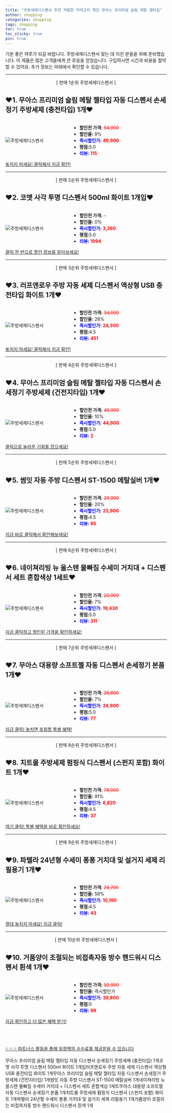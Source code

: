 ```yaml
---
title: "주방세제디스펜서 추천 저렴한 카테고리 확인 무아스 프리미엄 슬림 메탈 젤타입"
author: shopping
categories: shopping
tags: shopping
toc: true
toc_sticky: true
pin: true
---
```

기분 좋은 하루가 되길 바랍니다. 주방세제디스펜서 찾는 데 지친 분들을 위해 준비했습니다. 이 제품은 많은 고객들에게 큰 호응을 얻었습니다. 구입하시면 시간과 비용을 절약할 수 있어요. 추가 정보는 아래에서 확인할 수 있습니다.

---
<p class="toplist" style="margin: 0 auto; display: block; width: fit-content;">[ 판매 1순위 주방세제디스펜서 ]</p>

<h2><strong>❤️1. 무아스 프리미엄 슬림 메탈 젤타입 자동 디스펜서 손세정기 주방세제 (충전타입) 1개❤️</strong></h2>

<div style="display: flex; align-items: center;">
    <div style="flex: 0.4;">
        <img src="https://thumbnail10.coupangcdn.com/thumbnails/remote/230x230ex/image/vendor_inventory/7290/73f2ced72ac6a9d9f42175e83c9a53f826d4ea0a0b9da2e8b3bef73060ee.jpg" alt="주방세제디스펜서" style="max-width: 100%;">
    </div>
    <div style="flex: 0.6; margin-left: 10px;">
        <ul>
            <li><strong>할인전 가격:</strong> <del style="color: red;">54,900</del></li>
            <li><strong>할인율:</strong> 9%</li>
            <li><span style='color:blue'><strong>즉시할인가:</strong></span> <span style='color:red'><strong>49,900</strong></span></li>
            <li><strong>평점:</strong>5.0</li>
            <li><span style='color:blue'><strong>리뷰:</strong></span> <span style='color:red'><strong>115</strong></span></li>
        </ul>
    </div>
</div>
<div class="center">
    <a href="https://selin100587001.github.io?lptag=AF9450613&subid=githubio&pageKey=6981464878&traceid=V0-153&itemId=17055483231&vendorItemId=84229875635" class="myButton">
        놓치지 마세요! 클릭해서 지금 확인!
    </a>
</div>


---
<p class="toplist" style="margin: 0 auto; display: block; width: fit-content;">[ 판매 2순위 주방세제디스펜서 ]</p>

<h2><strong>❤️2. 코멧 사각 투명 디스펜서 500ml 화이트 1개입❤️</strong></h2>

<div style="display: flex; align-items: center;">
    <div style="flex: 0.4;">
        <img src="https://thumbnail10.coupangcdn.com/thumbnails/remote/230x230ex/image/retail/images/2373107976848336-30905d7f-e194-4731-be44-47e0ea814375.jpg" alt="주방세제디스펜서" style="max-width: 100%;">
    </div>
    <div style="flex: 0.6; margin-left: 10px;">
        <ul>
            <li><strong>할인전 가격:</strong> <del style="color: red;">-</del></li>
            <li><strong>할인율:</strong> 0%</li>
            <li><span style='color:blue'><strong>즉시할인가:</strong></span> <span style='color:red'><strong>3,360</strong></span></li>
            <li><strong>평점:</strong>5.0</li>
            <li><span style='color:blue'><strong>리뷰:</strong></span> <span style='color:red'><strong>1994</strong></span></li>
        </ul>
    </div>
</div>
<div class="center">
    <a href="https://selin100587001.github.io?lptag=AF9450613&subid=githubio&pageKey=7539461131&traceid=V0-153&itemId=19815835733&vendorItemId=86917887365" class="myButton">
        클릭 한 번으로 할인 정보를 알아보세요!
    </a>
</div>


---
<p class="toplist" style="margin: 0 auto; display: block; width: fit-content;">[ 판매 3순위 주방세제디스펜서 ]</p>

<h2><strong>❤️3. 러프앤로우 주방 자동 세제 디스펜서 액상형 USB 충전타입 화이트 1개❤️</strong></h2>

<div style="display: flex; align-items: center;">
    <div style="flex: 0.4;">
        <img src="https://thumbnail9.coupangcdn.com/thumbnails/remote/230x230ex/image/vendor_inventory/4b3b/bba9a4718a0effc7ffde8a409eb68f0c30b2e8fba32c4341cda3e223e760.jpg" alt="주방세제디스펜서" style="max-width: 100%;">
    </div>
    <div style="flex: 0.6; margin-left: 10px;">
        <ul>
            <li><strong>할인전 가격:</strong> <del style="color: red;">34,000</del></li>
            <li><strong>할인율:</strong> 28%</li>
            <li><span style='color:blue'><strong>즉시할인가:</strong></span> <span style='color:red'><strong>24,300</strong></span></li>
            <li><strong>평점:</strong>4.5</li>
            <li><span style='color:blue'><strong>리뷰:</strong></span> <span style='color:red'><strong>451</strong></span></li>
        </ul>
    </div>
</div>
<div class="center">
    <a href="https://selin100587001.github.io?lptag=AF9450613&subid=githubio&pageKey=7493307778&traceid=V0-153&itemId=19598226646&vendorItemId=82838698942" class="myButton">
        놓치지 마세요! 클릭해서 지금 확인!
    </a>
</div>


---
<p class="toplist" style="margin: 0 auto; display: block; width: fit-content;">[ 판매 4순위 주방세제디스펜서 ]</p>

<h2><strong>❤️4. 무아스 프리미엄 슬림 메탈 젤타입 자동 디스펜서 손세정기 주방세제 (건전지타입) 1개❤️</strong></h2>

<div style="display: flex; align-items: center;">
    <div style="flex: 0.4;">
        <img src="https://thumbnail10.coupangcdn.com/thumbnails/remote/230x230ex/image/vendor_inventory/7290/73f2ced72ac6a9d9f42175e83c9a53f826d4ea0a0b9da2e8b3bef73060ee.jpg" alt="주방세제디스펜서" style="max-width: 100%;">
    </div>
    <div style="flex: 0.6; margin-left: 10px;">
        <ul>
            <li><strong>할인전 가격:</strong> <del style="color: red;">49,900</del></li>
            <li><strong>할인율:</strong> 10%</li>
            <li><span style='color:blue'><strong>즉시할인가:</strong></span> <span style='color:red'><strong>44,900</strong></span></li>
            <li><strong>평점:</strong>5.0</li>
            <li><span style='color:blue'><strong>리뷰:</strong></span> <span style='color:red'><strong>2</strong></span></li>
        </ul>
    </div>
</div>
<div class="center">
    <a href="https://selin100587001.github.io?lptag=AF9450613&subid=githubio&pageKey=8178344647&traceid=V0-153&itemId=23116956721&vendorItemId=90150149778" class="myButton">
        클릭으로 놀라운 기회를 잡으세요!
    </a>
</div>


---
<p class="toplist" style="margin: 0 auto; display: block; width: fit-content;">[ 판매 5순위 주방세제디스펜서 ]</p>

<h2><strong>❤️5. 썸잇 자동 주방 디스펜서 ST-1500 메탈실버 1개❤️</strong></h2>

<div style="display: flex; align-items: center;">
    <div style="flex: 0.4;">
        <img src="https://thumbnail9.coupangcdn.com/thumbnails/remote/230x230ex/image/retail/images/2023/06/16/10/5/2afa2126-7991-4133-a670-6e130858085c.jpg" alt="주방세제디스펜서" style="max-width: 100%;">
    </div>
    <div style="flex: 0.6; margin-left: 10px;">
        <ul>
            <li><strong>할인전 가격:</strong> <del style="color: red;">29,900</del></li>
            <li><strong>할인율:</strong> 20%</li>
            <li><span style='color:blue'><strong>즉시할인가:</strong></span> <span style='color:red'><strong>23,900</strong></span></li>
            <li><strong>평점:</strong>4.5</li>
            <li><span style='color:blue'><strong>리뷰:</strong></span> <span style='color:red'><strong>85</strong></span></li>
        </ul>
    </div>
</div>
<div class="center">
    <a href="https://selin100587001.github.io?lptag=AF9450613&subid=githubio&pageKey=7404964798&traceid=V0-153&itemId=19174173787&vendorItemId=86292270608" class="myButton">
        지금 바로 클릭해서 확인해보세요!
    </a>
</div>


---
<p class="toplist" style="margin: 0 auto; display: block; width: fit-content;">[ 판매 6순위 주방세제디스펜서 ]</p>

<h2><strong>❤️6. 네이쳐리빙 뉴 올스텐 물빠짐 수세미 거치대 + 디스펜서 세트 혼합색상 1세트❤️</strong></h2>

<div style="display: flex; align-items: center;">
    <div style="flex: 0.4;">
        <img src="https://thumbnail7.coupangcdn.com/thumbnails/remote/230x230ex/image/rs_quotation_api/khniur57/ea2982c4a4da4092b718f1214ae51785.jpg" alt="주방세제디스펜서" style="max-width: 100%;">
    </div>
    <div style="flex: 0.6; margin-left: 10px;">
        <ul>
            <li><strong>할인전 가격:</strong> <del style="color: red;">20,900</del></li>
            <li><strong>할인율:</strong> 7%</li>
            <li><span style='color:blue'><strong>즉시할인가:</strong></span> <span style='color:red'><strong>19,430</strong></span></li>
            <li><strong>평점:</strong>5.0</li>
            <li><span style='color:blue'><strong>리뷰:</strong></span> <span style='color:red'><strong>311</strong></span></li>
        </ul>
    </div>
</div>
<div class="center">
    <a href="https://selin100587001.github.io?lptag=AF9450613&subid=githubio&pageKey=6961812873&traceid=V0-153&itemId=16951545218&vendorItemId=84128899132" class="myButton">
        지금 클릭하고 할인된 가격을 확인하세요!
    </a>
</div>


---
<p class="toplist" style="margin: 0 auto; display: block; width: fit-content;">[ 판매 7순위 주방세제디스펜서 ]</p>

<h2><strong>❤️7. 무아스 대용량 소프트젤 자동 디스펜서 손세정기 본품 1개❤️</strong></h2>

<div style="display: flex; align-items: center;">
    <div style="flex: 0.4;">
        <img src="https://thumbnail6.coupangcdn.com/thumbnails/remote/230x230ex/image/vendor_inventory/0440/fa81bdb507ca4dff930d414167460e2ca94a02154a573835d9be004e6e15.jpg" alt="주방세제디스펜서" style="max-width: 100%;">
    </div>
    <div style="flex: 0.6; margin-left: 10px;">
        <ul>
            <li><strong>할인전 가격:</strong> <del style="color: red;">26,800</del></li>
            <li><strong>할인율:</strong> 7%</li>
            <li><span style='color:blue'><strong>즉시할인가:</strong></span> <span style='color:red'><strong>24,900</strong></span></li>
            <li><strong>평점:</strong>5.0</li>
            <li><span style='color:blue'><strong>리뷰:</strong></span> <span style='color:red'><strong>77</strong></span></li>
        </ul>
    </div>
</div>
<div class="center">
    <a href="https://selin100587001.github.io?lptag=AF9450613&subid=githubio&pageKey=6948047255&traceid=V0-153&itemId=16870800621&vendorItemId=84049441928" class="myButton">
        지금 클릭! 놓치면 후회할 특별 혜택!
    </a>
</div>


---
<p class="toplist" style="margin: 0 auto; display: block; width: fit-content;">[ 판매 8순위 주방세제디스펜서 ]</p>

<h2><strong>❤️8. 치트몰 주방세제 펌핑식 디스펜서 (스펀지 포함) 화이트 1개❤️</strong></h2>

<div style="display: flex; align-items: center;">
    <div style="flex: 0.4;">
        <img src="https://thumbnail8.coupangcdn.com/thumbnails/remote/230x230ex/image/vendor_inventory/b6c7/85e60e57af6f31c6cc77285f4ce1cdc5fdfe73edefbe2e805c921d9f61be.png" alt="주방세제디스펜서" style="max-width: 100%;">
    </div>
    <div style="flex: 0.6; margin-left: 10px;">
        <ul>
            <li><strong>할인전 가격:</strong> <del style="color: red;">78,000</del></li>
            <li><strong>할인율:</strong> 91%</li>
            <li><span style='color:blue'><strong>즉시할인가:</strong></span> <span style='color:red'><strong>6,820</strong></span></li>
            <li><strong>평점:</strong>4.5</li>
            <li><span style='color:blue'><strong>리뷰:</strong></span> <span style='color:red'><strong>37</strong></span></li>
        </ul>
    </div>
</div>
<div class="center">
    <a href="https://selin100587001.github.io?lptag=AF9450613&subid=githubio&pageKey=7693991026&traceid=V0-153&itemId=20582162090&vendorItemId=87716475658" class="myButton">
        여기 클릭! 특별 혜택을 바로 확인하세요!
    </a>
</div>


---
<p class="toplist" style="margin: 0 auto; display: block; width: fit-content;">[ 판매 9순위 주방세제디스펜서 ]</p>

<h2><strong>❤️9. 파텔라 24년형 수세미 퐁퐁 거치대 및 설거지 세제 리필용기 1개❤️</strong></h2>

<div style="display: flex; align-items: center;">
    <div style="flex: 0.4;">
        <img src="https://thumbnail10.coupangcdn.com/thumbnails/remote/230x230ex/image/vendor_inventory/8891/5eee5950990a9712f5ae8744f78c5d81fbf29fd31c8701bf60319cf8b76d.png" alt="주방세제디스펜서" style="max-width: 100%;">
    </div>
    <div style="flex: 0.6; margin-left: 10px;">
        <ul>
            <li><strong>할인전 가격:</strong> <del style="color: red;">24,700</del></li>
            <li><strong>할인율:</strong> 58%</li>
            <li><span style='color:blue'><strong>즉시할인가:</strong></span> <span style='color:red'><strong>10,190</strong></span></li>
            <li><strong>평점:</strong>4.5</li>
            <li><span style='color:blue'><strong>리뷰:</strong></span> <span style='color:red'><strong>43</strong></span></li>
        </ul>
    </div>
</div>
<div class="center">
    <a href="https://selin100587001.github.io?lptag=AF9450613&subid=githubio&pageKey=7844442090&traceid=V0-153&itemId=21363821384&vendorItemId=88421267163" class="myButton">
        절대 놓치지 마세요! 지금 클릭!
    </a>
</div>


---
<p class="toplist" style="margin: 0 auto; display: block; width: fit-content;">[ 판매 10순위 주방세제디스펜서 ]</p>

<h2><strong>❤️10. 거품양이 조절되는 비접촉자동 방수 핸드워시 디스펜서 흰색 1개❤️</strong></h2>

<div style="display: flex; align-items: center;">
    <div style="flex: 0.4;">
        <img src="https://thumbnail9.coupangcdn.com/thumbnails/remote/230x230ex/image/vendor_inventory/4b27/3a4517fb23aceb5fee998846fae3efe8f630820b00cc0216152785ed20e8.jpg" alt="주방세제디스펜서" style="max-width: 100%;">
    </div>
    <div style="flex: 0.6; margin-left: 10px;">
        <ul>
            <li><strong>할인전 가격:</strong> <del style="color: red;">92,990</del></li>
            <li><strong>할인율:</strong> 즉시할인가</li>
            <li><span style='color:blue'><strong>즉시할인가:</strong></span> <span style='color:red'><strong>39,800</strong></span></li>
            <li><strong>평점:</strong>5</li>
            <li><span style='color:blue'><strong>리뷰:</strong></span> <span style='color:red'><strong>99</strong></span></li>
        </ul>
    </div>
</div>
<div class="center">
    <a href="https://selin100587001.github.io?lptag=AF9450613&subid=githubio&pageKey=8250477874&traceid=V0-153&itemId=23751759552&vendorItemId=90776252262" class="myButton">
        지금 확인하고 더 많은 혜택 받기!
    </a>
</div>

<br><br><br>[💦 💦 💦 파트너스 활동을 통해 일정액의 수수료를 제공받을 수 있습니다](https://link.coupang.com/a/bcpT2c)<br><br>무아스 프리미엄 슬림 메탈 젤타입 자동 디스펜서 손세정기 주방세제 (충전타입) 1개코멧 사각 투명 디스펜서 500ml 화이트 1개입러프앤로우 주방 자동 세제 디스펜서 액상형 USB 충전타입 화이트 1개무아스 프리미엄 슬림 메탈 젤타입 자동 디스펜서 손세정기 주방세제 (건전지타입) 1개썸잇 자동 주방 디스펜서 ST-1500 메탈실버 1개네이쳐리빙 뉴 올스텐 물빠짐 수세미 거치대 + 디스펜서 세트 혼합색상 1세트무아스 대용량 소프트젤 자동 디스펜서 손세정기 본품 1개치트몰 주방세제 펌핑식 디스펜서 (스펀지 포함) 화이트 1개파텔라 24년형 수세미 퐁퐁 거치대 및 설거지 세제 리필용기 1개거품양이 조절되는 비접촉자동 방수 핸드워시 디스펜서 흰색 1개